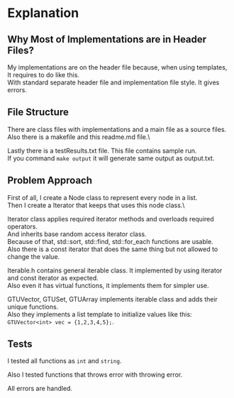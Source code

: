 # Explanation

## Why Most of Implementations are in Header Files?

My implementations are on the header file because, when using templates, It requires to do like this.\
With standard separate header file and implementation file style. It gives errors.

## File Structure

There are class files with implementations and a main file as a source files.\
Also there is a makefile and this readme.md file.\

Lastly there is a testResults.txt file. This file contains sample run.\
If you command `make output` it will generate same output as output.txt.

## Problem Approach

First of all, I create a Node class to represent every node in a list.\
Then I create a Iterator that keeps that uses this node class.\

Iterator class applies required iterator methods and overloads required operators.\
And inherits base random access iterator class.\
Because of that, std::sort, std::find, std::for_each functions are usable.\
Also there is a const iterator that does the same thing but not allowed to change the value.

Iterable.h contains general iterable class. It implemented by using iterator and const iterator as expected.\
Also even it has virtual functions, it implements them for simpler use.

GTUVector, GTUSet, GTUArray implements iterable class and adds their unique functions.\
Also they implements a list template to initialize values like this: `GTUVector<int> vec = {1,2,3,4,5};`.

## Tests

I tested all functions as `int` and `string`.

Also I tested functions that throws error with throwing error.

All errors are handled.

